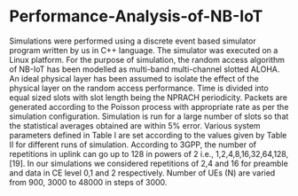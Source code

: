 # Performance-Analysis-of-NB-IoT

Simulations were performed using a discrete event based simulator program written by us in C++ language. The simulator  was executed on a Linux platform.  For the purpose of simulation, the random access algorithm of NB-IoT has been modelled as multi-band multi-channel slotted ALOHA. An ideal physical layer has been assumed to isolate the effect of the physical layer on the random access performance. Time is divided into equal sized slots with slot length being the NPRACH periodicity. Packets are generated according to the Poisson process with appropriate rate as per the simulation configuration. Simulation is run for a large number of slots so that the statistical averages obtained are within 5% error. Various system parameters defined in Table I are set according to the values given by Table II for different runs of simulation.  According to 3GPP, the number of repetitions in uplink can go up to 128 in powers of 2 i.e., 1,2,4,8,16,32,64,128,[19]. In our simulations we considered repetitions of 2,4 and 16 for preamble and data in CE level 0,1 and 2 respectively. Number of UEs (N) are varied from 900, 3000 to 48000 in steps of 3000.

